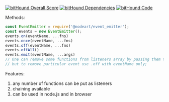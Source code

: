 [![bitHound Overall Score](https://www.bithound.io/github/NodeArt/EventEmitter/badges/score.svg)](https://www.bithound.io/github/NodeArt/EventEmitter)
[![bitHound Dependencies](https://www.bithound.io/github/NodeArt/EventEmitter/badges/dependencies.svg)](https://www.bithound.io/github/NodeArt/EventEmitter/master/dependencies/npm)
[![bitHound Code](https://www.bithound.io/github/NodeArt/EventEmitter/badges/code.svg)](https://www.bithound.io/github/NodeArt/EventEmitter)

Methods:
```javascript
const EventEmitter = require('@nodeart/event_emitter');
const events = new EventEmitter();
events.on(eventName, ...fns)
events.once(eventName, ...fns)
events.off(eventName, ...fns) 
events.offAll()
events.emit(eventName, ...args)
// One can remove some functions from listeners array by passing them to .off method,
// but to remove particular event use .off with eventName only;
```
Features:
1) any number of functions can be put as listeners
2) chaining available
3) can be used in node.js and in browser 
  
